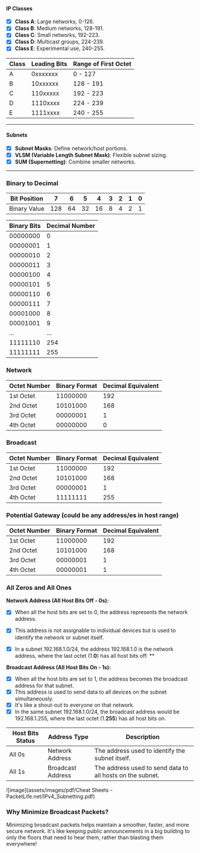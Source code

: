 #### IP Classes
- [x] **Class A**: Large networks, 0-126.
- [x] **Class B**: Medium networks, 128-191.
- [x] **Class C**: Small networks, 192-223.
- [x] **Class D**: Multicast groups, 224-239.
- [x] **Class E**: Experimental use, 240-255.

| Class | Leading Bits   | Range of First Octet |
|-------|----------------|----------------------|
| A     | 0xxxxxxx       | 0 - 127              |
| B     | 10xxxxxx       | 128 - 191            |
| C     | 110xxxxx       | 192 - 223            |
| D     | 1110xxxx       | 224 - 239            |
| E     | 1111xxxx       | 240 - 255            |



---

#### Subnets
- [x] **Subnet Masks**: Define network/host portions.
- [x] **VLSM (Variable Length Subnet Mask)**: Flexible subnet sizing.
- [x] **SUM (Supernetting)**: Combine smaller networks.

---

### Binary to Decimal

| Bit Position | 7 | 6 | 5 | 4 | 3 | 2 | 1 | 0 |
|--------------|---|---|---|---|---|---|---|---|
| Binary Value | 128 | 64 | 32 | 16 | 8 | 4 | 2 | 1 |


| Binary Bits | Decimal Number |
|-------------|----------------|
| 00000000    | 0              |
| 00000001    | 1              |
| 00000010    | 2              |
| 00000011    | 3              |
| 00000100    | 4              |
| 00000101    | 5              |
| 00000110    | 6              |
| 00000111    | 7              |
| 00001000    | 8              |
| 00001001    | 9              |
| ...         | ...            |
| 11111110    | 254            |
| 11111111    | 255            |

### Network 

| Octet Number | Binary Format   | Decimal Equivalent |
|--------------|-----------------|--------------------|
| 1st Octet    | 11000000        | 192                |
| 2nd Octet    | 10101000        | 168                |
| 3rd Octet    | 00000001        | 1                  |
| 4th Octet    | 00000000        | 0                  |

### Broadcast

| Octet Number | Binary Format   | Decimal Equivalent |
|--------------|-----------------|--------------------|
| 1st Octet    | 11000000        | 192                |
| 2nd Octet    | 10101000        | 168                |
| 3rd Octet    | 00000001        | 1                  |
| 4th Octet    | 11111111        | 255                |

### Potential Gateway (could be any address/es in host range)

| Octet Number | Binary Format   | Decimal Equivalent |
|--------------|-----------------|--------------------|
| 1st Octet    | 11000000        | 192                |
| 2nd Octet    | 10101000        | 168                |
| 3rd Octet    | 00000001        | 1                  |
| 4th Octet    | 00000001        | 1                  |


### All Zeros and All Ones

**Network Address (All Host Bits Off - 0s):**

- [x] When all the host bits are set to 0, the address represents the network address. 

- [x] This address is not assignable to individual devices but is used to identify the network or subnet itself. 

- [x] In a subnet 192.168.1.0/24, the address 192.168.1.0 is the network address, where the last octet (1.**0**) has all host bits off.
**

**Broadcast Address (All Host Bits On - 1s):**

- [x] When all the host bits are set to 1, the address becomes the broadcast address for that subnet. 
- [x] This address is used to send data to all devices on the subnet simultaneously. 
- [x] It's like a shout-out to everyone on that network. 
- [x] In the same subnet 192.168.1.0/24, the broadcast address would be 192.168.1.255, where the last octet (1.**255**) has all host bits on.

| Host Bits Status | Address Type      | Description                                                |
|------------------|-------------------|------------------------------------------------------------|
| All 0s           | Network Address   | The address used to identify the subnet itself.            |
| All 1s           | Broadcast Address | The address used to send data to all hosts on the subnet.  |

![image](assets/images/pdf/Cheat Sheets - PacketLife.net/IPv4_Subnetting.pdf)

### Why Minimize Broadcast Packets?

Minimizing broadcast packets helps maintain a smoother, faster, and more secure network. It's like keeping public announcements in a big building to only the floors that need to hear them, rather than blasting them everywhere! 










